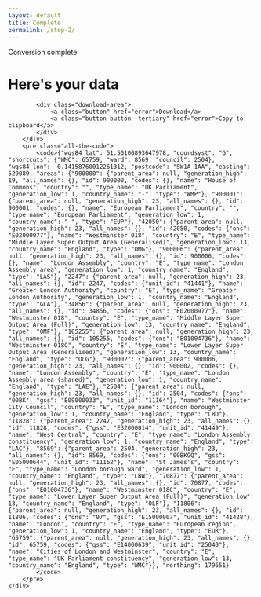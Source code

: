 ```yaml
---
layout: default
title: Complete
permalink: /step-2/
---
```

<div class="container">
        <div class="page-header">
            <p class="subtitle">Conversion complete</p>
            <h1>Here's your data</h1>

            <div class="download-area">
                <a class="button" href="error">Download</a>
                <a class="button button--tertiary" href="error">Copy to clipboard</a>
            </div>
        </div>
        <pre class="all-the-code">
            <code>{"wgs84_lat": 51.50100893647978, "coordsyst": "G", "shortcuts": {"WMC": 65759, "ward": 8569, "council": 2504}, "wgs84_lon": -0.14158760012261312, "postcode": "SW1A 1AA", "easting": 529089, "areas": {"900000": {"parent_area": null, "generation_high": 19, "all_names": {}, "id": 900000, "codes": {}, "name": "House of Commons", "country": "", "type_name": "UK Parliament", "generation_low": 1, "country_name": "-", "type": "WMP"}, "900001": {"parent_area": null, "generation_high": 23, "all_names": {}, "id": 900001, "codes": {}, "name": "European Parliament", "country": "", "type_name": "European Parliament", "generation_low": 1, "country_name": "-", "type": "EUP"}, "42050": {"parent_area": null, "generation_high": 23, "all_names": {}, "id": 42050, "codes": {"ons": "E02000977"}, "name": "Westminster 018", "country": "E", "type_name": "Middle Layer Super Output Area (Generalised)", "generation_low": 13, "country_name": "England", "type": "OMG"}, "900006": {"parent_area": null, "generation_high": 23, "all_names": {}, "id": 900006, "codes": {}, "name": "London Assembly", "country": "E", "type_name": "London Assembly area", "generation_low": 1, "country_name": "England", "type": "LAS"}, "2247": {"parent_area": null, "generation_high": 23, "all_names": {}, "id": 2247, "codes": {"unit_id": "41441"}, "name": "Greater London Authority", "country": "E", "type_name": "Greater London Authority", "generation_low": 1, "country_name": "England", "type": "GLA"}, "34856": {"parent_area": null, "generation_high": 23, "all_names": {}, "id": 34856, "codes": {"ons": "E02000977"}, "name": "Westminster 018", "country": "E", "type_name": "Middle Layer Super Output Area (Full)", "generation_low": 13, "country_name": "England", "type": "OMF"}, "105255": {"parent_area": null, "generation_high": 23, "all_names": {}, "id": 105255, "codes": {"ons": "E01004736"}, "name": "Westminster 018C", "country": "E", "type_name": "Lower Layer Super Output Area (Generalised)", "generation_low": 13, "country_name": "England", "type": "OLG"}, "900002": {"parent_area": 900006, "generation_high": 23, "all_names": {}, "id": 900002, "codes": {}, "name": "London Assembly", "country": "E", "type_name": "London Assembly area (shared)", "generation_low": 1, "country_name": "England", "type": "LAE"}, "2504": {"parent_area": null, "generation_high": 23, "all_names": {}, "id": 2504, "codes": {"ons": "00BK", "gss": "E09000033", "unit_id": "11164"}, "name": "Westminster City Council", "country": "E", "type_name": "London borough", "generation_low": 1, "country_name": "England", "type": "LBO"}, "11828": {"parent_area": 2247, "generation_high": 23, "all_names": {}, "id": 11828, "codes": {"gss": "E32000014", "unit_id": "41449"}, "name": "West Central", "country": "E", "type_name": "London Assembly constituency", "generation_low": 1, "country_name": "England", "type": "LAC"}, "8569": {"parent_area": 2504, "generation_high": 23, "all_names": {}, "id": 8569, "codes": {"ons": "00BKGQ", "gss": "E05000644", "unit_id": "11162"}, "name": "St James's", "country": "E", "type_name": "London borough ward", "generation_low": 1, "country_name": "England", "type": "LBW"}, "70877": {"parent_area": null, "generation_high": 23, "all_names": {}, "id": 70877, "codes": {"ons": "E01004736"}, "name": "Westminster 018C", "country": "E", "type_name": "Lower Layer Super Output Area (Full)", "generation_low": 13, "country_name": "England", "type": "OLF"}, "11806": {"parent_area": null, "generation_high": 23, "all_names": {}, "id": 11806, "codes": {"ons": "07", "gss": "E15000007", "unit_id": "41428"}, "name": "London", "country": "E", "type_name": "European region", "generation_low": 1, "country_name": "England", "type": "EUR"}, "65759": {"parent_area": null, "generation_high": 23, "all_names": {}, "id": 65759, "codes": {"gss": "E14000639", "unit_id": "25040"}, "name": "Cities of London and Westminster", "country": "E", "type_name": "UK Parliament constituency", "generation_low": 13, "country_name": "England", "type": "WMC"}}, "northing": 179651}
            </code>
        </pre>
    </div>

